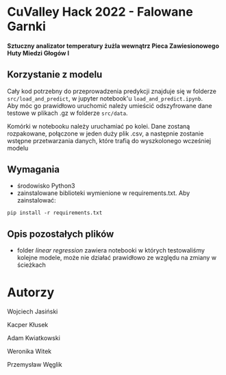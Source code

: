 # CuValley Hack 2022 - Falowane Garnki

#### Sztuczny analizator temperatury żużla wewnątrz Pieca Zawiesionowego Huty Miedzi Głogów I

## Korzystanie z modelu
Cały kod potrzebny do przeprowadzenia predykcji znajduje się w folderze `src/load_and_predict`, w jupyter notebook'u `load_and_predict.ipynb`.<br>
Aby móc go prawidłowo uruchomić należy umieścić odszyfrowane dane testowe w plikach .gz w folderze `src/data`.

Komórki w notebooku należy uruchamiać po kolei. Dane zostaną rozpakowane,
połączone w jeden duży plik .csv, a następnie zostanie wstępne
przetwarzania danych, które trafią do wyszkolonego wcześniej modelu

## Wymagania
- środowisko Python3
- zainstalowane biblioteki wymienione w requirements.txt. Aby zainstalować: 
```
pip install -r requirements.txt
```



## Opis pozostałych plików
- folder *linear regression* zawiera notebooki w których testowaliśmy kolejne modele, może nie działać prawidłowo ze względu na zmiany w ścieżkach
 
# Autorzy
Wojciech Jasiński

Kacper Kłusek

Adam Kwiatkowski

Weronika Witek

Przemysław Węglik